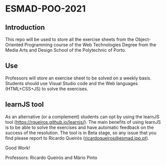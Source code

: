 # ESMAD-POO-2021

## Introduction

This repo will be used to store all the exercise sheets from the Object-Oriented Programming course of the Web Technologies Degree from the Media Arts and Design School of the Polytechnic of Porto.

## Use

Professors will store an exercise sheet to be solved on a weekly basis.
Students should use Visual Studio code and the Web languages (HTML+CSS+JS) to solve the exercises. 

## learnJS tool

As an alternative (or a complement) students can opt by using the learnJS tool (https://rqueiros.github.io/learnjs/). The main benefits of using learnJS is to be able to solve the exercises and have automatic feedback on the success of the resolution. The tool is in Beta stage, so any issue that you find please report to Ricardo Queirós (ricardoqueiros@esmad.ipp.pt).

Good Work!

Professors: Ricardo Queirós and Mário Pinto
